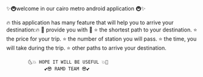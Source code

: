   ✨🚇welcome in our cairo metro android application 🚇✨

🔥 this application has many feature that will help you to arrive your destination:🔥
                                 💎  provide you with 💎
      ⭐  the shortest path to your destination. 
      ⭐  the price for your trip.
      ⭐  the number of station you will pass.
      ⭐  the time, you will take during the trip.
      ⭐  other paths to arrive your destination.

            🌜💥 HOPE IT WILL BE USEFUL 💥🌛 
                  💕😎 RAMD TEAM 😎💕
            
   

  
 
